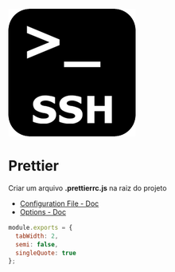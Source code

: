 ![SSH](./images/ssh-icon.png)

# Prettier

Criar um arquivo **.prettierrc.js** na raiz do projeto

- [Configuration File - Doc](https://prettier.io/docs/en/configuration.html)
- [Options - Doc](https://prettier.io/docs/en/options.html)

```js
module.exports = {
  tabWidth: 2,
  semi: false,
  singleQuote: true
};
```
